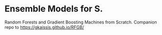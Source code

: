 # Ensemble Models for S.
Random Forests and Gradient Boosting Machines from Scratch. Companion repo to https://gkaissis.github.io/RFGB/
